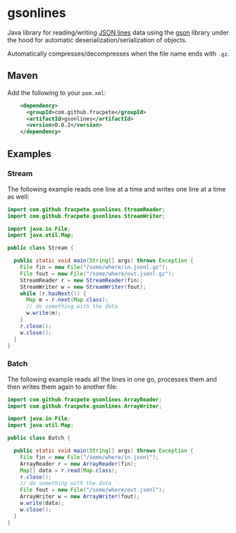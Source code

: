 # gsonlines
Java library for reading/writing [JSON lines](https://jsonlines.org/) data using the 
[gson](https://github.com/google/gson) library under the hood for automatic 
deserialization/serialization of objects.

Automatically compresses/decompresses when the file name ends with `.gz`.


## Maven

Add the following to your `pom.xml`:

```xml
    <dependency>
      <groupId>com.github.fracpete</groupId>
      <artifactId>gsonlines</artifactId>
      <version>0.0.2</version>
    </dependency>
```


## Examples

### Stream

The following example reads one line at a time and writes one line at a time as well:

```java
import com.github.fracpete.gsonlines.StreamReader;
import com.github.fracpete.gsonlines.StreamWriter;

import java.io.File;
import java.util.Map;

public class Stream {

  public static void main(String[] args) throws Exception {
    File fin = new File("/some/where/in.jsonl.gz");
    File fout = new File("/some/where/out.jsonl.gz");
    StreamReader r = new StreamReader(fin);
    StreamWriter w = new StreamWriter(fout);
    while (r.hasNext()) {
      Map m = r.next(Map.class);
      // do something with the data
      w.write(m);
    }
    r.close();
    w.close();
  }
}
```

### Batch

The following example reads all the lines in one go, processes them and then writes them again to another file: 

```java
import com.github.fracpete.gsonlines.ArrayReader;
import com.github.fracpete.gsonlines.ArrayWriter;

import java.io.File;
import java.util.Map;

public class Batch {

  public static void main(String[] args) throws Exception {
    File fin = new File("/some/where/in.jsonl");
    ArrayReader r = new ArrayReader(fin);
    Map[] data = r.read(Map.class);
    r.close();
    // do something with the data
    File fout = new File("/some/where/out.jsonl");
    ArrayWriter w = new ArrayWriter(fout);
    w.write(data);
    w.close();
  }
}
```
